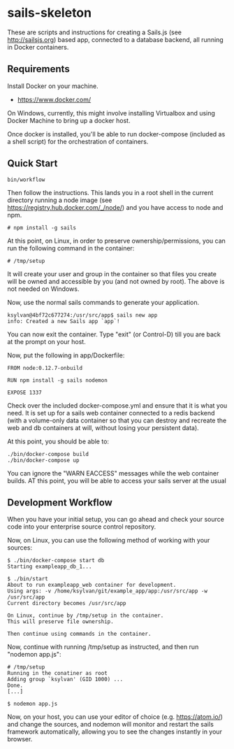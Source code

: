 # sails-skeleton

These are scripts and instructions for creating a Sails.js (see http://sailsjs.org) based app, connected
to a database backend, all running in Docker containers.

## Requirements

Install Docker on your machine.

* https://www.docker.com/

On Windows, currently, this might involve installing Virtualbox and using Docker Machine to
bring up a docker host.

Once docker is installed, you'll be able to run docker-compose (included as a shell script) for the
orchestration of containers.

## Quick Start

    bin/workflow

Then follow the instructions. This lands you in a root shell in the current directory running a node image
(see https://registry.hub.docker.com/_/node/) and you have access to node and npm.

    # npm install -g sails

At this point, on Linux, in order to preserve ownership/permissions, you can run the following
command in the container:

    # /tmp/setup

It will create your user and group in the container so that files you create will be owned and
accessible by you (and not owned by root). The above is not needed on Windows.

Now, use the normal sails commands to generate your application.

    ksylvan@4bf72c677274:/usr/src/app$ sails new app
    info: Created a new Sails app `app`!

You can now exit the container. Type "exit" (or Control-D) till you are back at the prompt on your host.

Now, put the following in app/Dockerfile:

    FROM node:0.12.7-onbuild
    
    RUN npm install -g sails nodemon
    
    EXPOSE 1337

Check over the included docker-compose.yml and ensure that it is what you need. It is set up for a
sails web container connected to a redis backend (with a volume-only data container so that you
can destroy and recreate the web and db containers at will, without losing your persistent data).

At this point, you should be able to:

    ./bin/docker-compose build
    ./bin/docker-compose up

You can ignore the "WARN EACCESS" messages while the web container builds. AT this point, you will
be able to access your sails server at the usual 

## Development Workflow

When you have your initial setup, you can go ahead and check your source code into your
enterprise source control repository.

Now, on Linux, you can use the following method of working with your sources:

    $ ./bin/docker-compose start db
    Starting exampleapp_db_1...
    
    $ ./bin/start 
    About to run exampleapp_web container for development.
    Using args: -v /home/ksylvan/git/example_app/app:/usr/src/app -w /usr/src/app
    Current directory becomes /usr/src/app
    
    On Linux, continue by /tmp/setup in the container.
    This will preserve file ownership.
    
    Then continue using commands in the container.

Now, continue with running /tmp/setup as instructed, and then run "nodemon app.js":

    # /tmp/setup 
    Running in the conatiner as root
    Adding group `ksylvan' (GID 1000) ...
    Done.
    [...]
    
    $ nodemon app.js

Now, on your host, you can use your editor of choice (e.g. https://atom.io/) and change the sources,
and nodemon will monitor and restart the sails framework automatically, allowing you to see the changes
instantly in your browser.

